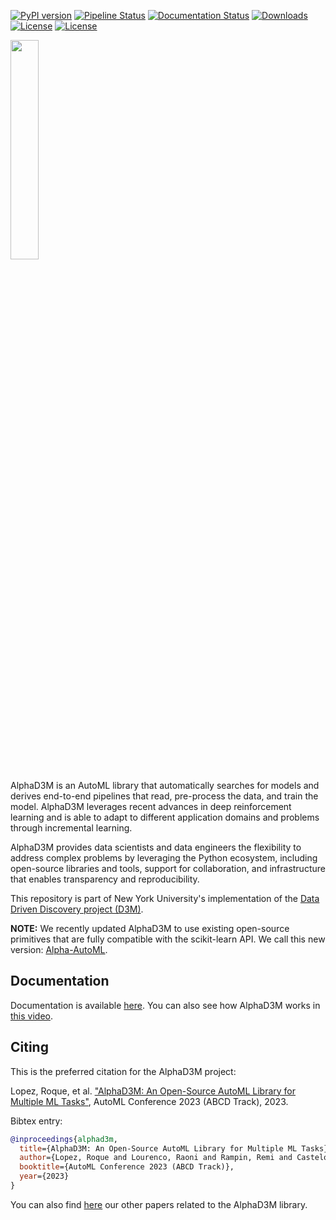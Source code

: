 [![PyPI version](https://badge.fury.io/py/alphad3m.svg)](https://badge.fury.io/py/alphad3m)
[![Pipeline Status](https://gitlab.com/ViDA-NYU/d3m/alphad3m/badges/devel/pipeline.svg)](https://gitlab.com/ViDA-NYU/d3m/alphad3m/-/pipelines/)
[![Documentation Status](https://readthedocs.org/projects/alphad3m/badge/?version=latest)](https://alphad3m.readthedocs.io/en/latest/?badge=latest)
[![Downloads](https://static.pepy.tech/badge/alphad3m)](https://pepy.tech/project/alphad3m)
[![License](https://img.shields.io/badge/License-Apache%202.0-blue.svg)](https://opensource.org/licenses/Apache-2.0)
[![License](https://img.shields.io/badge/Paper-PDF-blue)](https://openreview.net/pdf?id=71eJdMzCCIi)

<img src="https://gitlab.com/ViDA-NYU/d3m/alphad3m/-/raw/devel/AlphaD3M_logo.png" width=30%>


AlphaD3M is an AutoML library that automatically searches for models and derives end-to-end pipelines that read, 
pre-process the data, and train the model. AlphaD3M leverages recent advances in deep reinforcement learning and is 
able to adapt to different application domains and problems through incremental learning.

AlphaD3M provides data scientists and data engineers the flexibility to address complex problems by leveraging the 
Python ecosystem, including open-source libraries and tools, support for collaboration, and infrastructure that enables 
transparency and reproducibility. 

This repository is part of New York University's implementation of the 
[Data Driven Discovery project (D3M)](https://datadrivendiscovery.org/).


**NOTE:**
We recently updated AlphaD3M to use existing open-source primitives that are fully compatible with the scikit-learn API. We call this new version: [Alpha-AutoML](https://github.com/VIDA-NYU/alpha-automl).

## Documentation

Documentation is available [here](https://alphad3m.readthedocs.io/). You can also see how AlphaD3M works in [this video](https://www.youtube.com/watch?v=9qJvOUOh2zM).


## Citing

This is the preferred citation for the AlphaD3M project:

Lopez, Roque, et al. ["AlphaD3M: An Open-Source AutoML Library for Multiple ML Tasks"](https://openreview.net/pdf?id=71eJdMzCCIi), 
AutoML Conference 2023 (ABCD Track), 2023.

Bibtex entry:

```bibtex
@inproceedings{alphad3m,
  title={AlphaD3M: An Open-Source AutoML Library for Multiple ML Tasks},
  author={Lopez, Roque and Lourenco, Raoni and Rampin, Remi and Castelo, Sonia and Santos, Aecio and Ono, Jorge and Silva, Claudio and Freire, Juliana},
  booktitle={AutoML Conference 2023 (ABCD Track)},
  year={2023}
}
```

You can also find [here](https://alphad3m.readthedocs.io/en/latest/how-works.html) our other papers related to the AlphaD3M library. 

